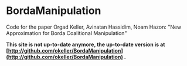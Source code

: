 # BordaManipulation
Code for the paper Orgad Keller, Avinatan Hassidim, Noam Hazon: "New Approximation for Borda Coalitional Manipulation"

**This site is not up-to-date anymore, the up-to-date version is at [http://github.com/okeller/BordaManipulation](http://github.com/okeller/BordaManipulation) .**
